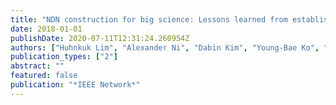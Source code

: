 ```yaml
---
title: "NDN construction for big science: Lessons learned from establishing a testbed"
date: 2018-01-01
publishDate: 2020-07-11T12:31:24.260954Z
authors: ["Huhnkuk Lim", "Alexander Ni", "Dabin Kim", "Young-Bae Ko", "Susmit Shannigrahi", "Christos Papadopoulos"]
publication_types: ["2"]
abstract: ""
featured: false
publication: "*IEEE Network*"
---
```


